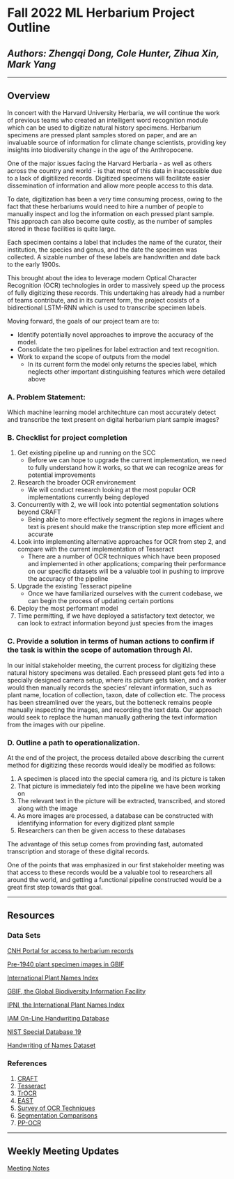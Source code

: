 # Fall 2022 ML Herbarium Project Outline 

## _Authors: Zhengqi Dong, Cole Hunter, Zihua Xin, Mark Yang_
** **
## Overview

In concert with the Harvard University Herbaria, we will continue the work of previous teams who created an intelligent word recognition module which can be used to digitize natural history specimens. Herbarium specimens are pressed plant samples stored on paper, and are an invaluable source of information for climate change scientists, providing key insights into biodiversity change in the age of the Anthropocene. 

One of the major issues facing the Harvard Herbaria - as well as others across the country and world - is that most of this data in inaccessible due to a lack of digitilized records. Digitized specimens will facilitate easier dissemination of information and allow more people access to this data.

To date, digitization has been a very time consuming process, owing to the fact that these herbariums would need to hire a number of people to manually inspect and log the information on each pressed plant sample. This approach can also become quite costly, as the number of samples stored in these facilities is quite large. 

Each specimen contains a label that includes the name of the curator, their institution, the species and genus, and the date the specimen was collected. A sizable number of these labels are handwritten and date back to the early 1900s. 

This brought about the idea to leverage modern Optical Character Recognition (OCR) technologies in order to massively speed up the process of fully digitizing these records. This undertaking has already had a number of teams contribute, and in its current form, the project cosists of a bidirectional LSTM-RNN which is used to transcribe specimen labels. 

Moving forward, the goals of our project team are to:
* Identify potentially novel approaches to improve the accuracy of the model.
* Consolidate the two pipelines for label extraction and text recognition.
* Work to expand the scope of outputs from the model 
    * In its current form the model only returns the species label, which neglects other important distinguishing features which were detailed above
### A. Problem Statement: 

Which machine learning model architechture can most accurately detect and transcribe the text present on digital herbarium plant sample images? 
### B. Checklist for project completion

1. Get existing pipeline up and running on the SCC
    * Before we can hope to upgrade the current implementation, we need to fully understand how it works, so that we can recognize areas for potential improvements
2. Research the broader OCR environement
    * We will conduct research looking at the most popular OCR implementations currently being deployed 
3. Concurrently with 2, we will look into potential segmentation solutions beyond CRAFT
    * Being able to more effectively segment the regions in images where text is present should make the transcription step more efficient and accurate
4. Look into implementing alternative approaches for OCR from step 2, and compare with the current implementation of Tesseract
    * There are a number of OCR techniques which have been proposed and implemented in other applications; comparing their performance on our specific datasets will be a valuable tool in pushing to improve the accuracy of the pipeline
5. Upgrade the existing Tesseract pipeline 
    * Once we have familiarized ourselves with the current codebase, we can begin the process of updating certain portions 
6. Deploy the most performant model
7. Time permitting, if we have deployed a satisfactory text detector, we can look to extract information beyond just species from the images

### C. Provide a solution in terms of human actions to confirm if the task is within the scope of automation through AI. 

In our initial stakeholder meeting, the current process for digitizing these natural history specimens was detailed. Each presseed plant gets fed into a specially designed camera setup, where its picture gets taken, and a worker would then manually records the species’ relevant information, such as plant name, location of collection, taxon, date of collection etc. The process has been streamlined over the years, but the botteneck remains people manually inspecting the images, and recording the text data. Our approach would seek to replace the human manually gathering the text information from the images with our pipeline. 

### D. Outline a path to operationalization.

At the end of the project, the process detailed above describing the current method for digitizing these records would ideally be modified as follows:
1. A specimen is placed into the special camera rig, and its picture is taken
2. That picture is immediately fed into the pipeline we have been working on
3. The relevant text in the picture will be extracted, transcribed, and stored along with the image
4. As more images are processed, a database can be constructed with identifying information for every digitized plant sample
5. Researchers can then be given access to these databases

The advantage of this setup comes from provinding fast, automated transcription and storage of these digital records. 

One of the points that was emphasized in our first stakeholder meeting was that access to these records would be a valuable tool to researchers all around the world, and getting a functional pipeline constructed would be a great first step towards that goal. 

** **
## Resources

### Data Sets
[CNH Portal for access to herbarium records](https://portal.neherbaria.org/portal/) 

[Pre-1940 plant specimen images in GBIF](https://www.gbif.org/occurrence/gallery?basis_of_record=PRESERVED_SPECIMEN&media_ty[…]axon_key=6&year=1000,1941&advanced=1&occurrence_status=present)

[International Plant Names Index](https://www.gbif.org/dataset/046bbc50-cae2-47ff-aa43-729fbf53f7c5#dataDescription)

[GBIF, the Global Biodiversity Information Facility](https://hosted-datasets.gbif.org/datasets/backbone/current/)

[IPNI, the International Plant Names Index](https://storage.cloud.google.com/ipni-data/)

[IAM On-Line Handwriting Database](https://fki.tic.heia-fr.ch/databases/iam-on-line-handwriting-database)

[NIST Special Database 19](https://www.nist.gov/srd/nist-special-database-19)

[Handwriting of Names Dataset](https://www.kaggle.com/datasets/landlord/handwriting-recognition)
### References



1. [CRAFT](https://github.com/clovaai/CRAFT-pytorch)
2. [Tesseract](https://github.com/tesseract-ocr/tesseract)
3. [TrOCR](https://arxiv.org/abs/2109.10282)
4. [EAST](https://arxiv.org/abs/1704.03155)
5. [Survey of OCR Techniques](https://ieeexplore.ieee.org/stamp/stamp.jsp?tp=&arnumber=9837974)
6. [Segmentation Comparisons](https://openaccess.thecvf.com/content_ICCVW_2019/papers/RLQ/Nguyen_State-of-the-Art_in_Action_Unconstrained_Text_Detection_ICCVW_2019_paper.pdf)
7. [PP-OCR](https://arxiv.org/pdf/2009.09941.pdf)

** **
## Weekly Meeting Updates

[Meeting Notes](https://docs.google.com/document/d/1XtBjMV5cdqOrsAPZufLfqE8shQPHs2okjE9wKT970Uo/edit?usp=sharing)
